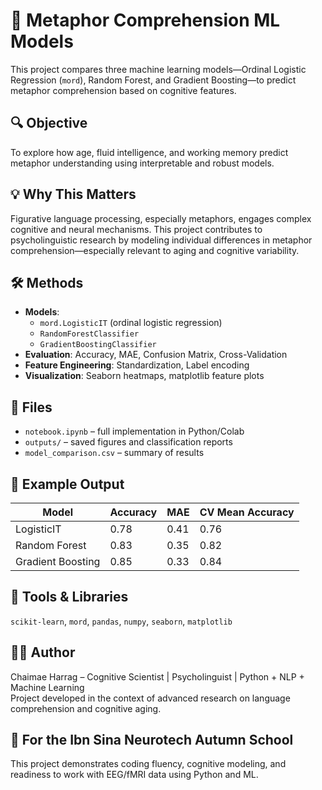# 🧠 Metaphor Comprehension ML Models

This project compares three machine learning models—Ordinal Logistic Regression (`mord`), Random Forest, and Gradient Boosting—to predict metaphor comprehension based on cognitive features.

## 🔍 Objective

To explore how age, fluid intelligence, and working memory predict metaphor understanding using interpretable and robust models.

## 💡 Why This Matters

Figurative language processing, especially metaphors, engages complex cognitive and neural mechanisms. This project contributes to psycholinguistic research by modeling individual differences in metaphor comprehension—especially relevant to aging and cognitive variability.

## 🛠 Methods

- **Models**: 
  - `mord.LogisticIT` (ordinal logistic regression)
  - `RandomForestClassifier`
  - `GradientBoostingClassifier`
- **Evaluation**: Accuracy, MAE, Confusion Matrix, Cross-Validation
- **Feature Engineering**: Standardization, Label encoding
- **Visualization**: Seaborn heatmaps, matplotlib feature plots

## 📁 Files

- `notebook.ipynb` – full implementation in Python/Colab
- `outputs/` – saved figures and classification reports
- `model_comparison.csv` – summary of results

## 💬 Example Output

| Model            | Accuracy | MAE  | CV Mean Accuracy |
|------------------|----------|------|------------------|
| LogisticIT       | 0.78     | 0.41 | 0.76             |
| Random Forest    | 0.83     | 0.35 | 0.82             |
| Gradient Boosting| 0.85     | 0.33 | 0.84             |

## 🧪 Tools & Libraries

`scikit-learn`, `mord`, `pandas`, `numpy`, `seaborn`, `matplotlib`

## 👩‍🔬 Author

Chaimae Harrag – Cognitive Scientist | Psycholinguist | Python + NLP + Machine Learning  
Project developed in the context of advanced research on language comprehension and cognitive aging.

## 🔗 For the Ibn Sina Neurotech Autumn School

This project demonstrates coding fluency, cognitive modeling, and readiness to work with EEG/fMRI data using Python and ML.
